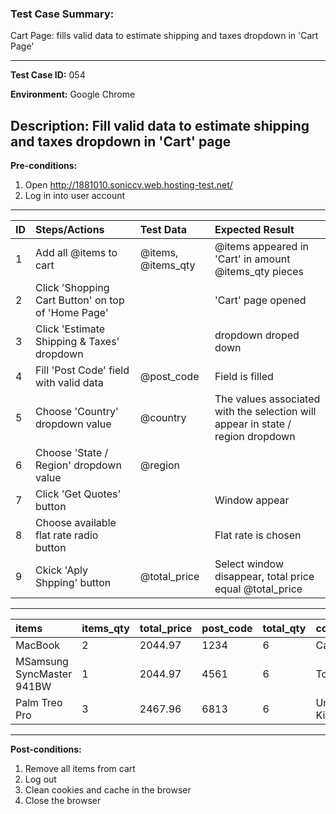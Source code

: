 
### Test Case Summary:
Cart Page: fills valid data to estimate shipping and taxes dropdown in 'Cart Page'

---

**Test Case ID:** 054

**Environment:** Google Chrome

**Description:**
Fill valid data to estimate shipping and taxes dropdown in 'Cart' page
---

**Pre-conditions:**
1. Open http://1881010.soniccv.web.hosting-test.net/
2. Log in into user account    

---

|      ID       | Steps/Actions |  Test Data  | Expected Result |
| ------------- |:--------------| :---------- | :-------------- |
|       1       |Add all @items to cart|@items, @items_qty|@items appeared in 'Cart' in amount @items_qty pieces|
|       2       |Click 'Shopping Cart Button' on top of 'Home Page'| | 'Cart' page opened|
|       3       |Click 'Estimate Shipping & Taxes' dropdown | | dropdown droped down|
|       4       |Fill 'Post Code' field with valid data|@post_code | Field is filled|
|       5       |Choose 'Country' dropdown value|@country|The values associated with the selection will appear in state / region dropdown |
|       6       |Choose 'State / Region' dropdown value|@region| |
|       7       |Click 'Get Quotes' button| | Window appear|
|       8       |Choose available flat rate radio button| |Flat rate is chosen |
|       9       |Ckick 'Aply Shpping' button|@total_price|Select window disappear, total price equal @total_price|
---
|     items     |   items_qty   | total_price |   post_code  |   total_qty  |    country   |   region    |
|:------------- |:--------------| :---------- | :----------- | :----------- | :----------- | :---------- | 
|MacBook        |2              |2044.97      | 1234         |  6           |  Canada      |  Alberta    |
|MSamsung SyncMaster 941BW|  1  |2044.97      | 4561         |  6           |  Togo        |  Kara       |
|Palm Treo Pro  |3              |2467.96      | 6813         |  6           |United Kingdom|Beldfordshine|
---
**Post-conditions:**
1. Remove all items from cart
2. Log out
3. Clean cookies and cache in the browser
4. Close the browser
